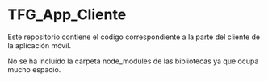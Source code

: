# TFG_App_Cliente

Este repositorio contiene el código correspondiente a la parte del cliente de la aplicación móvil.

No se ha incluído la carpeta node_modules de las bibliotecas ya que ocupa mucho espacio.

